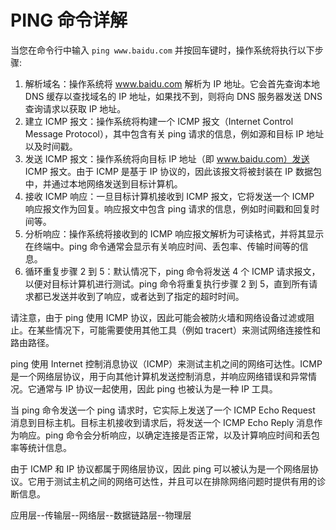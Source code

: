 # PING 命令详解

当您在命令行中输入 `ping www.baidu.com` 并按回车键时，操作系统将执行以下步骤:

1. 解析域名：操作系统将 www.baidu.com 解析为 IP 地址。它会首先查询本地 DNS 缓存以查找域名的 IP 地址，如果找不到，则将向 DNS 服务器发送 DNS 查询请求以获取 IP 地址。
2. 建立 ICMP 报文：操作系统将构建一个 ICMP 报文（Internet Control Message Protocol），其中包含有关 ping 请求的信息，例如源和目标 IP 地址以及时间戳。
3. 发送 ICMP 报文：操作系统将向目标 IP 地址（即 www.baidu.com）发送 ICMP 报文。由于 ICMP 是基于 IP 协议的，因此该报文将被封装在 IP 数据包中，并通过本地网络发送到目标计算机。
4. 接收 ICMP 响应：一旦目标计算机接收到 ICMP 报文，它将发送一个 ICMP 响应报文作为回复。响应报文中包含 ping 请求的信息，例如时间戳和回复时间等。
5. 分析响应：操作系统将接收到的 ICMP 响应报文解析为可读格式，并将其显示在终端中。ping 命令通常会显示有关响应时间、丢包率、传输时间等的信息。
6. 循环重复步骤 2 到 5：默认情况下，ping 命令将发送 4 个 ICMP 请求报文，以便对目标计算机进行测试。ping 命令将重复执行步骤 2 到 5，直到所有请求都已发送并收到了响应，或者达到了指定的超时时间。

请注意，由于 ping 使用 ICMP 协议，因此可能会被防火墙和网络设备过滤或阻止。在某些情况下，可能需要使用其他工具（例如 tracert）来测试网络连接性和路由路径。

ping 使用 Internet 控制消息协议（ICMP）来测试主机之间的网络可达性。ICMP 是一个网络层协议，用于向其他计算机发送控制消息，并响应网络错误和异常情况。它通常与 IP 协议一起使用，因此 ping 也被认为是一种 IP 工具。

当 ping 命令发送一个 ping 请求时，它实际上发送了一个 ICMP Echo Request 消息到目标主机。目标主机接收到请求后，将发送一个 ICMP Echo Reply 消息作为响应。ping 命令会分析响应，以确定连接是否正常，以及计算响应时间和丢包率等统计信息。

由于 ICMP 和 IP 协议都属于网络层协议，因此 ping 可以被认为是一个网络层协议。它用于测试主机之间的网络可达性，并且可以在排除网络问题时提供有用的诊断信息。

应用层--传输层--网络层--数据链路层--物理层

